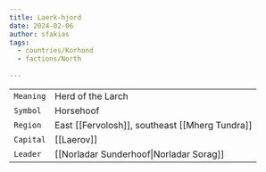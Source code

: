 ```yaml
---
title: Laerk-hjord
date: 2024-02-06
author: sfakias
tags:
  - countries/Korhond
  - factions/North
 
---
```

| | |
| --- | --- |
| `Meaning` | Herd of the Larch |
| `Symbol` | Horsehoof |
| `Region` | East [[Fervolosh]], southeast [[Mherg Tundra]] |
| `Capital` | [[Laerov]] |
| `Leader` | [[Norladar Sunderhoof\|Norladar Sorag]] |